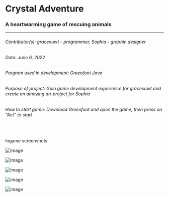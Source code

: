 # Crystal Adventure
### A heartwarming game of rescuing animals
 
 _____________________________________________________________________
###### Contributor(s): gracexuwt - programmer, Sophia - graphic designer
###### Date: June 6, 2022
###### Program used in development: Greenfoot Java
###### Purpose of project: Gain game development experience for gracexuwt and create an amazing art project for Sophia
###### How to start game: Download Greenfoot and open the game, then press on "Act" to start

<br/>
<br/>
Ingame screenshots:

![image](https://user-images.githubusercontent.com/92956740/210129564-92674ab4-2147-4145-b6b3-d1a171779693.png)

![image](https://user-images.githubusercontent.com/92956740/210129581-c6b1b04e-fb54-45ee-a891-cdce8eef590f.png)

![image](https://user-images.githubusercontent.com/92956740/210129594-0504cfe4-da61-47ff-a39b-6b43e98cb896.png)

![image](https://user-images.githubusercontent.com/92956740/210129605-9316886a-2a3c-4fbe-82c8-18ff9a4eb0ee.png)

![image](https://user-images.githubusercontent.com/92956740/210129617-797404ac-95f3-4777-8e3a-12d2e838d6da.png)
